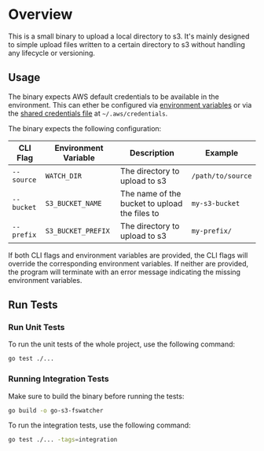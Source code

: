 # Overview

This is a small binary to upload a local directory to s3. It's mainly designed to simple upload files written to a certain directory to s3 without handling any lifecycle or versioning.

## Usage

The binary expects AWS default credentials to be available in the environment. This can ether be configured via [environment variables](https://docs.aws.amazon.com/cli/v1/userguide/cli-configure-envvars.html) or via the [shared credentials file](https://docs.aws.amazon.com/cli/latest/userguide/cli-configure-files.html) at `~/.aws/credentials`.

The binary expects the following configuration:


| CLI Flag   | Environment Variable | Description | Example |
|------------|----------------------|-------------|---------|
| `--source` | `WATCH_DIR` | The directory to upload to s3 | `/path/to/source` |
| `--bucket` | `S3_BUCKET_NAME` | The name of the bucket to upload the files to | `my-s3-bucket` |
| `--prefix` | `S3_BUCKET_PREFIX` | The directory to upload to s3 | `my-prefix/` |

If both CLI flags and environment variables are provided, the CLI flags will override the corresponding environment variables. If neither are provided, the program will terminate with an error message indicating the missing environment variables.

## Run Tests

### Run Unit Tests

To run the unit tests of the whole project, use the following command:

```sh
go test ./...
```

### Running Integration Tests

Make sure to build the binary before running the tests:

```sh
go build -o go-s3-fswatcher
```

To run the integration tests, use the following command:

```sh
go test ./... -tags=integration
```
